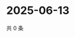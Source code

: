 # 2025-06-13

共 0 条

<!-- BEGIN ZHIHUQUESTIONS -->
<!-- 最后更新时间 Fri Jun 13 2025 07:11:32 GMT+0800 (China Standard Time) -->

<!-- END ZHIHUQUESTIONS -->
